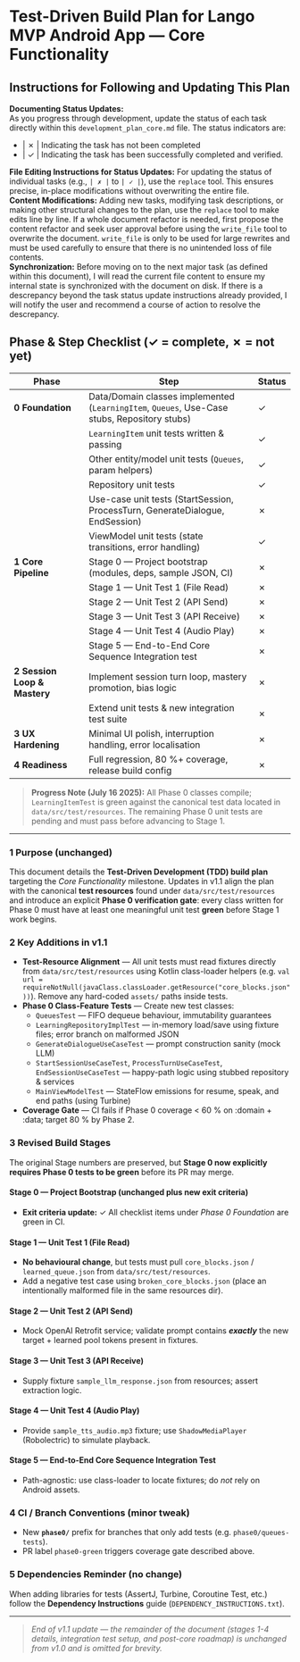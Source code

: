 
# Test-Driven Build Plan for Lango MVP Android App — Core Functionality

## Instructions for Following and Updating This Plan
**Documenting Status Updates:**  
As you progress through development, update the status of each task directly within this `development_plan_core.md` file. The status indicators are:
  
* | ✗ | Indicating the task has not been completed
* | ✓ | Indicating the task has been successfully completed and verified.

**File Editing Instructions for Status Updates:** For updating the status of individual tasks (e.g., `| ✗ |` to `| ✓ |`), use the `replace` tool. This ensures precise, in-place modifications without overwriting the entire file.  
**Content Modifications:** Adding new tasks, modifying task descriptions, or making other structural changes to the plan, use the `replace` tool to make edits line by line. If a whole document refactor is needed, first propose the content refactor and seek user approval before using the `write_file` tool to overwrite the document. `write_file` is only to be used for large rewrites and must be used carefully to ensure that there is no unintended loss of file contents.  
**Synchronization:** Before moving on to the next major task (as defined within this document), I will read the current file content to ensure my internal state is synchronized with the document on disk. If there is a descrepancy beyond the task status update instructions already provided, I will notify the user and recommend a course of action to resolve the descrepancy.

## Phase & Step Checklist (✓ = complete, ✗ = not yet)

| Phase | Step | Status |
|-------|------|--------|
| **0 Foundation** | Data/Domain classes implemented (`LearningItem`, `Queues`, Use-Case stubs, Repository stubs) | ✓ |
| | `LearningItem` unit tests written & passing | ✓ |
| | Other entity/model unit tests (`Queues`, param helpers) | ✓ |
| | Repository unit tests | ✓ |
| | Use-case unit tests (StartSession, ProcessTurn, GenerateDialogue, EndSession) | ✗ |
| | ViewModel unit tests (state transitions, error handling) | ✓ |
| **1 Core Pipeline** | Stage 0 — Project bootstrap (modules, deps, sample JSON, CI) | ✗ |
| | Stage 1 — Unit Test 1 (File Read) | ✗ |
| | Stage 2 — Unit Test 2 (API Send) | ✗ |
| | Stage 3 — Unit Test 3 (API Receive) | ✗ |
| | Stage 4 — Unit Test 4 (Audio Play) | ✗ |
| | Stage 5 — End-to-End Core Sequence Integration test | ✗ |
| **2 Session Loop & Mastery** | Implement session turn loop, mastery promotion, bias logic | ✗ |
| | Extend unit tests & new integration test suite | ✗ |
| **3 UX Hardening** | Minimal UI polish, interruption handling, error localisation | ✗ |
| **4 Readiness** | Full regression, 80 %+ coverage, release build config | ✗ |

> **Progress Note (July 16 2025):** All Phase 0 classes compile; `LearningItemTest` is green against the canonical test data located in `data/src/test/resources`. The remaining Phase 0 unit tests are pending and must pass before advancing to Stage 1.

---

### 1 Purpose (unchanged)
This document details the **Test-Driven Development (TDD) build plan** targeting the *Core Functionality* milestone. Updates in v1.1 align the plan with the canonical **test resources** found under `data/src/test/resources` and introduce an explicit **Phase 0 verification gate**: every class written for Phase 0 must have at least one meaningful unit test **green** before Stage 1 work begins.

### 2 Key Additions in v1.1
* **Test-Resource Alignment** — All unit tests must read fixtures directly from `data/src/test/resources` using Kotlin class-loader helpers (e.g. `val url = requireNotNull(javaClass.classLoader.getResource("core_blocks.json"))`). Remove any hard-coded `assets/` paths inside tests.
* **Phase 0 Class-Feature Tests** — Create new test classes:
  * `QueuesTest` — FIFO dequeue behaviour, immutability guarantees
  * `LearningRepositoryImplTest` — in-memory load/save using fixture files; error branch on malformed JSON
  * `GenerateDialogueUseCaseTest` — prompt construction sanity (mock LLM)
  * `StartSessionUseCaseTest`, `ProcessTurnUseCaseTest`, `EndSessionUseCaseTest` — happy-path logic using stubbed repository & services
  * `MainViewModelTest` — StateFlow emissions for resume, speak, and end paths (using Turbine)
* **Coverage Gate** — CI fails if Phase 0 coverage < 60 % on :domain + :data; target 80 % by Phase 2.

### 3 Revised Build Stages
The original Stage numbers are preserved, but **Stage 0 now explicitly requires Phase 0 tests to be green** before its PR may merge.

#### Stage 0 — Project Bootstrap (unchanged plus new exit criteria)
* **Exit criteria update:** ✓ All checklist items under _Phase 0 Foundation_ are green in CI.

#### Stage 1 — Unit Test 1 (File Read)
* **No behavioural change**, but tests must pull `core_blocks.json` / `learned_queue.json` from `data/src/test/resources`.
* Add a negative test case using `broken_core_blocks.json` (place an intentionally malformed file in the same resources dir).

#### Stage 2 — Unit Test 2 (API Send)
* Mock OpenAI Retrofit service; validate prompt contains **_exactly_** the new target + learned pool tokens present in fixtures.

#### Stage 3 — Unit Test 3 (API Receive)
* Supply fixture `sample_llm_response.json` from resources; assert extraction logic.

#### Stage 4 — Unit Test 4 (Audio Play)
* Provide `sample_tts_audio.mp3` fixture; use `ShadowMediaPlayer` (Robolectric) to simulate playback.

#### Stage 5 — End-to-End Core Sequence Integration Test
* Path-agnostic: use class-loader to locate fixtures; do _not_ rely on Android assets.

### 4 CI / Branch Conventions (minor tweak)
* New **`phase0/`** prefix for branches that only add tests (e.g. `phase0/queues-tests`).
* PR label `phase0-green` triggers coverage gate described above.

### 5 Dependencies Reminder (no change)
When adding libraries for tests (AssertJ, Turbine, Coroutine Test, etc.) follow the **Dependency Instructions** guide (`DEPENDENCY_INSTRUCTIONS.txt`).

---

> _End of v1.1 update — the remainder of the document (stages 1-4 details, integration test setup, and post-core roadmap) is unchanged from v1.0 and is omitted for brevity._
